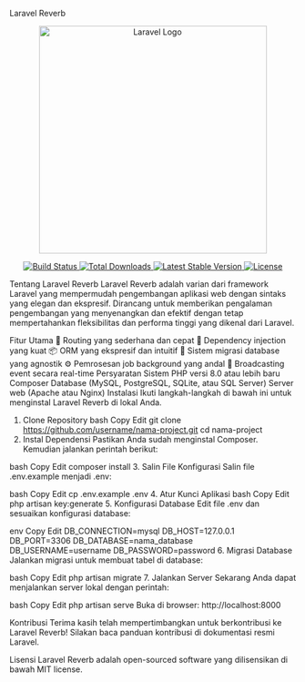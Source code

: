 Laravel Reverb
<p align="center"> <a href="https://laravel.com" target="_blank"> <img src="https://raw.githubusercontent.com/laravel/art/master/logo-lockup/5%20SVG/2%20CMYK/1%20Full%20Color/laravel-logolockup-cmyk-red.svg" width="400" alt="Laravel Logo"> </a> </p> <p align="center"> <a href="https://github.com/laravel/framework/actions"> <img src="https://github.com/laravel/framework/workflows/tests/badge.svg" alt="Build Status"> </a> <a href="https://packagist.org/packages/laravel/framework"> <img src="https://img.shields.io/packagist/dt/laravel/framework" alt="Total Downloads"> </a> <a href="https://packagist.org/packages/laravel/framework"> <img src="https://img.shields.io/packagist/v/laravel/framework" alt="Latest Stable Version"> </a> <a href="https://packagist.org/packages/laravel/framework"> <img src="https://img.shields.io/packagist/l/laravel/framework" alt="License"> </a> </p>
Tentang Laravel Reverb
Laravel Reverb adalah varian dari framework Laravel yang mempermudah pengembangan aplikasi web dengan sintaks yang elegan dan ekspresif.
Dirancang untuk memberikan pengalaman pengembangan yang menyenangkan dan efektif dengan tetap mempertahankan fleksibilitas dan performa tinggi yang dikenal dari Laravel.

Fitur Utama
🚀 Routing yang sederhana dan cepat
🧩 Dependency injection yang kuat
📦 ORM yang ekspresif dan intuitif
🔧 Sistem migrasi database yang agnostik
⚙️ Pemrosesan job background yang andal
📡 Broadcasting event secara real-time
Persyaratan Sistem
PHP versi 8.0 atau lebih baru
Composer
Database (MySQL, PostgreSQL, SQLite, atau SQL Server)
Server web (Apache atau Nginx)
Instalasi
Ikuti langkah-langkah di bawah ini untuk menginstal Laravel Reverb di lokal Anda.

1. Clone Repository
bash
Copy
Edit
git clone https://github.com/username/nama-project.git
cd nama-project
2. Instal Dependensi
Pastikan Anda sudah menginstal Composer. Kemudian jalankan perintah berikut:

bash
Copy
Edit
composer install
3. Salin File Konfigurasi
Salin file .env.example menjadi .env:

bash
Copy
Edit
cp .env.example .env
4. Atur Kunci Aplikasi
bash
Copy
Edit
php artisan key:generate
5. Konfigurasi Database
Edit file .env dan sesuaikan konfigurasi database:

env
Copy
Edit
DB_CONNECTION=mysql
DB_HOST=127.0.0.1
DB_PORT=3306
DB_DATABASE=nama_database
DB_USERNAME=username
DB_PASSWORD=password
6. Migrasi Database
Jalankan migrasi untuk membuat tabel di database:

bash
Copy
Edit
php artisan migrate
7. Jalankan Server
Sekarang Anda dapat menjalankan server lokal dengan perintah:

bash
Copy
Edit
php artisan serve
Buka di browser: http://localhost:8000

Kontribusi
Terima kasih telah mempertimbangkan untuk berkontribusi ke Laravel Reverb!
Silakan baca panduan kontribusi di dokumentasi resmi Laravel.

Lisensi
Laravel Reverb adalah open-sourced software yang dilisensikan di bawah MIT license.
